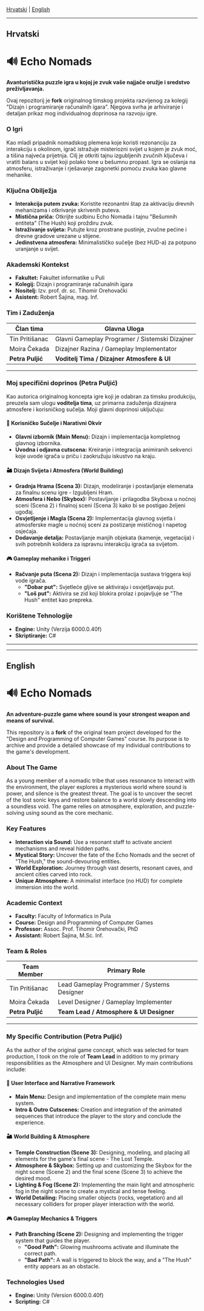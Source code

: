 [Hrvatski](#hrvatski) | [English](#english)

---

## Hrvatski
<a name="hrvatski"></a>

# 🔊 Echo Nomads

**Avanturistička puzzle igra u kojoj je zvuk vaše najjače oružje i sredstvo preživljavanja.**

Ovaj repozitorij je **fork** originalnog timskog projekta razvijenog za kolegij "Dizajn i programiranje računalnih igara". Njegova svrha je arhiviranje i detaljan prikaz mog individualnog doprinosa na razvoju igre.

### O Igri
Kao mladi pripadnik nomadskog plemena koje koristi rezonanciju za interakciju s okolinom, igrač istražuje misteriozni svijet u kojem je zvuk moć, a tišina najveća prijetnja. Cilj je otkriti tajnu izgubljenih zvučnih ključeva i vratiti balans u svijet koji polako tone u bešumnu propast. Igra se oslanja na atmosferu, istraživanje i rješavanje zagonetki pomoću zvuka kao glavne mehanike.

### Ključna Obilježja
- **Interakcija putem zvuka:** Koristite rezonantni štap za aktivaciju drevnih mehanizama i otkrivanje skrivenih puteva.
- **Mistična priča:** Otkrijte sudbinu Echo Nomada i tajnu "Bešumnih entiteta" (The Hush) koji proždiru zvuk.
- **Istraživanje svijeta:** Putujte kroz prostrane pustinje, zvučne pećine i drevne gradove urezane u stijene.
- **Jedinstvena atmosfera:** Minimalističko sučelje (bez HUD-a) za potpuno uranjanje u svijet.

### Akademski Kontekst
- **Fakultet:** Fakultet informatike u Puli
- **Kolegij:** Dizajn i programiranje računalnih igara
- **Nositelj:** Izv. prof. dr. sc. Tihomir Orehovački
- **Asistent:** Robert Šajina, mag. Inf.

### Tim i Zaduženja
| Član tima        | Glavna Uloga                                       |
|------------------|----------------------------------------------------|
| Tin Pritišanac   | Glavni Gameplay Programer / Sistemski Dizajner       |
| Moira Čekada     | Dizajner Razina / Gameplay Implementator           |
| **Petra Puljić** | **Voditelj Tima / Dizajner Atmosfere & UI**          |

---
### Moj specifični doprinos (Petra Puljić)

Kao autorica originalnog koncepta igre koji je odabran za timsku produkciju, preuzela sam ulogu **voditelja tima**, uz primarna zaduženja dizajnera atmosfere i korisničkog sučelja. Moji glavni doprinosi uključuju:

#### 🎨 **Korisničko Sučelje i Narativni Okvir**
- **Glavni izbornik (Main Menu):** Dizajn i implementacija kompletnog glavnog izbornika.
- **Uvodna i odjavna cutscena:** Kreiranje i integracija animiranih sekvenci koje uvode igrača u priču i zaokružuju iskustvo na kraju.

#### 🏜️ **Dizajn Svijeta i Atmosfera (World Building)**
- **Gradnja Hrama (Scena 3):** Dizajn, modeliranje i postavljanje elemenata za finalnu scenu igre - Izgubljeni Hram.
- **Atmosfera i Nebo (Skybox):** Postavljanje i prilagodba Skyboxa u noćnoj sceni (Scena 2) i finalnoj sceni (Scena 3) kako bi se postigao željeni ugođaj.
- **Osvjetljenje i Magla (Scena 2):** Implementacija glavnog svjetla i atmosferske magle u noćnoj sceni za postizanje mističnog i napetog osjećaja.
- **Dodavanje detalja:** Postavljanje manjih objekata (kamenje, vegetacija) i svih potrebnih kolidera za ispravnu interakciju igrača sa svijetom.

#### 🎮 **Gameplay mehanike i Triggeri**
- **Račvanje puta (Scena 2):** Dizajn i implementacija sustava triggera koji vode igrača.
  - **"Dobar put":** Svjetleće gljive se aktiviraju i osvjetljavaju put.
  - **"Loš put":** Aktivira se zid koji blokira prolaz i pojavljuje se "The Hush" entitet kao prepreka.

### Korištene Tehnologije
- **Engine:** Unity (Verzija 6000.0.40f)
- **Skriptiranje:** C#

---
---

## English
<a name="english"></a>

# 🔊 Echo Nomads

**An adventure-puzzle game where sound is your strongest weapon and means of survival.**

This repository is a **fork** of the original team project developed for the "Design and Programming of Computer Games" course. Its purpose is to archive and provide a detailed showcase of my individual contributions to the game's development.

### About The Game
As a young member of a nomadic tribe that uses resonance to interact with the environment, the player explores a mysterious world where sound is power, and silence is the greatest threat. The goal is to uncover the secret of the lost sonic keys and restore balance to a world slowly descending into a soundless void. The game relies on atmosphere, exploration, and puzzle-solving using sound as the core mechanic.

### Key Features
- **Interaction via Sound:** Use a resonant staff to activate ancient mechanisms and reveal hidden paths.
- **Mystical Story:** Uncover the fate of the Echo Nomads and the secret of "The Hush," the sound-devouring entities.
- **World Exploration:** Journey through vast deserts, resonant caves, and ancient cities carved into rock.
- **Unique Atmosphere:** A minimalist interface (no HUD) for complete immersion into the world.

### Academic Context
- **Faculty:** Faculty of Informatics in Pula
- **Course:** Design and Programming of Computer Games
- **Professor:** Assoc. Prof. Tihomir Orehovački, PhD
- **Assistant:** Robert Šajina, M.Sc. Inf.

### Team & Roles
| Team Member      | Primary Role                               |
|------------------|--------------------------------------------|
| Tin Pritišanac   | Lead Gameplay Programmer / Systems Designer|
| Moira Čekada     | Level Designer / Gameplay Implementer      |
| **Petra Puljić** | **Team Lead / Atmosphere & UI Designer**     |

---
### My Specific Contribution (Petra Puljić)

As the author of the original game concept, which was selected for team production, I took on the role of **Team Lead** in addition to my primary responsibilities as the Atmosphere and UI Designer. My main contributions include:

#### 🎨 **User Interface and Narrative Framework**
- **Main Menu:** Design and implementation of the complete main menu system.
- **Intro & Outro Cutscenes:** Creation and integration of the animated sequences that introduce the player to the story and conclude the experience.

#### 🏜️ **World Building & Atmosphere**
- **Temple Construction (Scene 3):** Designing, modeling, and placing all elements for the game's final scene - The Lost Temple.
- **Atmosphere & Skybox:** Setting up and customizing the Skybox for the night scene (Scene 2) and the final scene (Scene 3) to achieve the desired mood.
- **Lighting & Fog (Scene 2):** Implementing the main light and atmospheric fog in the night scene to create a mystical and tense feeling.
- **World Detailing:** Placing smaller objects (rocks, vegetation) and all necessary colliders for proper player interaction with the world.

#### 🎮 **Gameplay Mechanics & Triggers**
- **Path Branching (Scene 2):** Designing and implementing the trigger system that guides the player.
  - **"Good Path":** Glowing mushrooms activate and illuminate the correct path.
  - **"Bad Path":** A wall is triggered to block the way, and a "The Hush" entity appears as an obstacle.

### Technologies Used
- **Engine:** Unity (Version 6000.0.40f)
- **Scripting:** C#
